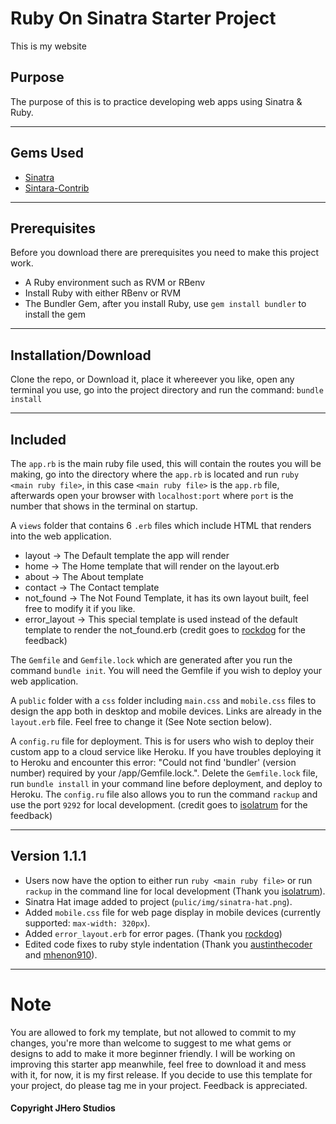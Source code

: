 # Ruby On Sinatra Starter Project
This is my website
## Purpose
The purpose of this is to practice developing web apps using Sinatra & Ruby.

---
## Gems Used
- [Sinatra](https://sinatrarb.com/)
- [Sintara-Contrib](http://sinatrarb.com/contrib/multi_route)

---
## Prerequisites
Before you download there are prerequisites you need to make this project work.
- A Ruby environment such as RVM or RBenv
- Install Ruby with either RBenv or RVM
- The Bundler Gem, after you install Ruby, use `gem install bundler` to install the gem

---
## Installation/Download
Clone the repo, or Download it, place it whereever you like, open any terminal you use, go into the project directory and run the command:
```bundle install```

---
## Included
The `app.rb` is the main ruby file used, this will contain the routes you will be making, go into the directory where the `app.rb` is located and run `ruby <main ruby file>`, in this case `<main ruby file>` is the `app.rb` file, afterwards open your browser with `localhost:port` where `port` is the number that shows in the terminal on startup.

A `views` folder that contains 6 `.erb` files which include HTML that renders into the web application.
- layout    -> The Default template the app will render
- home      -> The Home template that will render on the layout.erb
- about     -> The About template
- contact   -> The Contact template
- not_found -> The Not Found Template, it has its own layout built, feel free to modify it if you like.
- error_layout -> This special template is used instead of the default template to render the not_found.erb (credit goes to [rockdog](https://github.com/rockdog) for the feedback)

The `Gemfile` and `Gemfile.lock` which are generated after you run the command `bundle init`. You will need the Gemfile if you wish to deploy your web application.

A `public` folder with a `css` folder including `main.css` and `mobile.css` files to design the app both in desktop and mobile devices. Links are already in the `layout.erb` file. Feel free to change it (See Note section below).

A `config.ru` file for deployment. This is for users who wish to deploy their custom app to a cloud service like Heroku. If you have troubles deploying it to Heroku and encounter this error: "Could not find 'bundler' (version number) required by your /app/Gemfile.lock.". Delete the `Gemfile.lock` file, run `bundle install` in your command line before deployment, and deploy to Heroku. The `config.ru` file also allows you to run the command `rackup` and use the port `9292` for local development. (credit goes to [isolatrum](https://www.reddit.com/user/isolatrum/) for the feedback)

---
## Version 1.1.1
- Users now have the option to either run `ruby <main ruby file>` or run `rackup` in the command line for local development (Thank you [isolatrum](https://www.reddit.com/user/isolatrum/)).
- Sinatra Hat image added to project (`pulic/img/sinatra-hat.png`).
- Added `mobile.css` file for web page display in mobile devices (currently supported: `max-width: 320px`).
- Added `error_layout.erb` for error pages. (Thank you [rockdog](https://github.com/rockdog))
- Edited code fixes to ruby style indentation (Thank you [austinthecoder](https://github.com/austinthecoder) and [mhenon910](https://github.com/mhmenon910)).

---
# Note
You are allowed to fork my template, but not allowed to commit to my changes, you're more than welcome to suggest to me what gems or designs to add to make it more beginner friendly. I will be working on improving this starter app meanwhile, feel free to download it and mess with it, for now, it is my first release. If you decide to use this template for your project, do please tag me in your project. Feedback is appreciated.

#### Copyright JHero Studios
